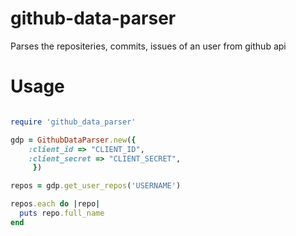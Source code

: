 github-data-parser
==================

Parses the repositeries, commits, issues of an user from github api


Usage
==================

```ruby

require 'github_data_parser'

gdp = GithubDataParser.new({
    :client_id => "CLIENT_ID",
    :client_secret => "CLIENT_SECRET",
     })

repos = gdp.get_user_repos('USERNAME')

repos.each do |repo|
  puts repo.full_name
end


```
